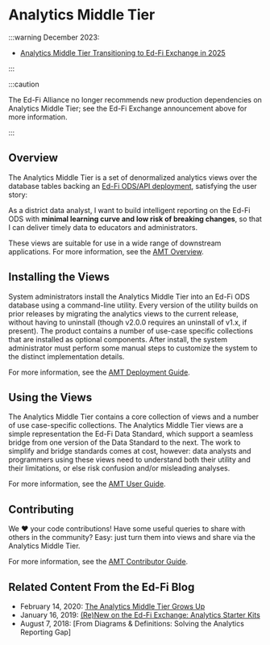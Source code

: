 # Analytics Middle Tier

:::warning December 2023:

* [Analytics Middle Tier Transitioning to Ed-Fi Exchange in 2025](../0-roadmap/notifications/amt.md)

:::

:::caution

The Ed-Fi Alliance no longer recommends new production dependencies
on Analytics Middle Tier; see the Ed-Fi Exchange announcement above for more
information.

:::

## Overview

The Analytics Middle Tier is a set of denormalized analytics views over the
database tables backing an
[Ed-Fi ODS/API deployment](../ods-api-platform.mdx),
satisfying the user story:

As a district data analyst, I want to build intelligent reporting on the Ed-Fi
ODS with **minimal learning curve and low risk of breaking changes**, so that I
can deliver timely data to educators and administrators.

These views are suitable for use in a wide range of downstream applications. For
more information, see the [AMT
Overview](./amt-overview.md).

## Installing the Views

System administrators install the Analytics Middle Tier into an Ed-Fi ODS
database using a command-line utility. Every version of the utility builds on
prior releases by migrating the analytics views to the current release, without
having to uninstall (though v2.0.0 requires an uninstall of v1.x, if present).
The product contains a number of use-case specific collections that are
installed as optional components. After install, the system administrator must
perform some manual steps to customize the system to the distinct implementation
details.

For more information, see the [AMT Deployment
Guide](./deployment-guide/readme.mdx).

## Using the Views

The Analytics Middle Tier contains a core collection of views and a number of
use case-specific collections. The Analytics Middle Tier views are a simple
representation the Ed-Fi Data Standard, which support a seamless bridge from one
version of the Data Standard to the next. The work to simplify and bridge
standards comes at cost, however: data analysts and programmers using these
views need to understand both their utility and their limitations, or else risk
confusion and/or misleading analyses.

For more information, see the [AMT User
Guide](./user-guide/readme.md).

## Contributing

We ❤️ your code contributions! Have some useful queries to share with others in
the community? Easy: just turn them into views and share via the Analytics
Middle Tier.

For more information, see the [AMT Contributor
Guide](./contributor-guide/readme.md).

## Related Content From the Ed-Fi Blog

* February 14, 2020: [The Analytics Middle Tier Grows
    Up](https://www.ed-fi.org/blog/2020/02/the-analytics-middle-tier-grows-up/)
* January 16, 2019: [(Re)New on the Ed-Fi Exchange: Analytics Starter
    Kits](https://www.ed-fi.org/blog/2019/01/renew-ed-fi-exchange-analytics-starter-kits/)
* August 7, 2018: [From Diagrams & Definitions: Solving the Analytics Reporting
    Gap]

